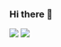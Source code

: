### Hi there 👋

<!--
**iOS-junsoo/iOS-junsoo** is a ✨ _special_ ✨ repository because its `README.md` (this file) appears on your GitHub profile.

Here are some ideas to get you started:

- 🔭 I’m currently working on ...
- 🌱 I’m currently learning ...
- 👯 I’m looking to collaborate on ...
- 🤔 I’m looking for help with ...
- 💬 Ask me about ...
- 📫 How to reach me: ...
- 😄 Pronouns: ...
- ⚡ Fun fact: ...
-->
<img src="https://img.shields.io/badge/Swfit-FA7343?style=flat-square&logo=Swift&logoColor=white"/></a>
<img src="https://img.shields.io/badge/iOS-000000?style=flat-square&logo=Apple&logoColor=white"/></a>
